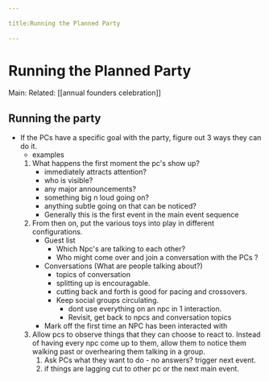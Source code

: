 --- 
title:Running the Planned Party 
---
# Running the Planned Party    
Main:
Related: [[annual founders celebration]]

## Running the party    
-   If the PCs have a specific goal with the party, figure out 3 ways they can do it.
    -   examples    
    1.  What happens the first moment the pc's show up?
        -   immediately attracts attention?
        -   who is visible?
        -   any major announcements?
        -   something big n loud going on?
        -   anything subtle going on that can be noticed?
        -   Generally this is the first event in the main event sequence
    2.  From then on, put the various toys into play in different configurations.
        - Guest list
			-   Which Npc's are talking to each other? 
        	-   Who might come over and join a conversation with the PCs ?
        -  Conversations (What are people talking about?) 
			-   topics of conversation
            -   splitting up is encouragable.
            -   cutting back and forth is good for pacing and crossovers.
            -   Keep social groups circulating.
                -   dont use everything on an npc in 1 interaction.
                -   Revisit, get back to npcs and conversation topics
        -   Mark off the first time an NPC has been interacted with
    3.  Allow pcs to observe things that they can choose to react to. Instead of having every npc come up to them, allow them to notice them walking past or overhearing them talking in a group.
        1.  Ask PCs what they want to do - no answers? trigger next event.
        2.  if things are lagging cut to other pc or the next main event.
